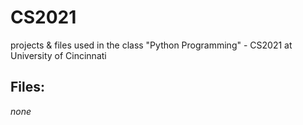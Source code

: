 # CS2021
projects &amp; files used in the class "Python Programming" - CS2021 at University of Cincinnati

## Files:
*none*
